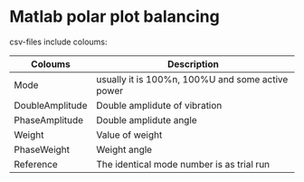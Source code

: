 # Matlab polar plot balancing

csv-files include coloums:

| Coloums         | Description                                      |
|-----------------|--------------------------------------------------|
| Mode            | usually it is 100%n, 100%U and some active power |
| DoubleAmplitude | Double amplidute of vibration                    |
| PhaseAmplitude  | Double amplidute angle        |
| Weight          | Value of weight                                  |
| PhaseWeight     | Weight angle                                     |
| Reference       | The identical mode number is as trial run        |